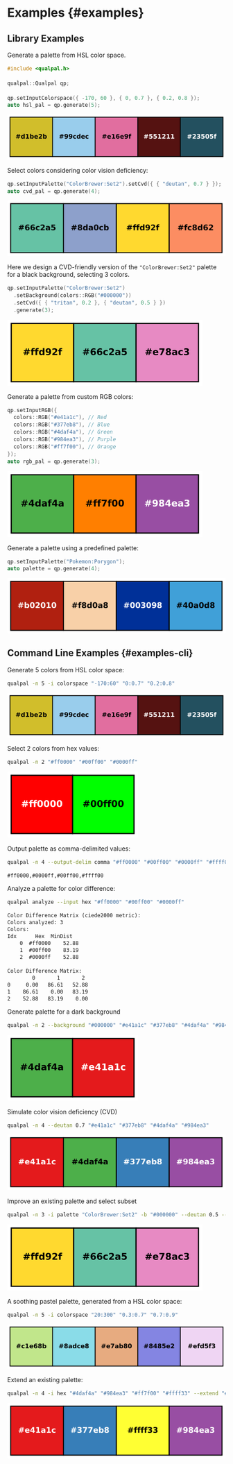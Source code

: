 # Examples {#examples}

## Library Examples

Generate a palette from HSL color space.

```cpp
#include <qualpal.h>

qualpal::Qualpal qp;

qp.setInputColorspace({ -170, 60 }, { 0, 0.7 }, { 0.2, 0.8 });
auto hsl_pal = qp.generate(5);
```

![Five colors from the HSL color space](images/examples/hsl_pal.svg)

Select colors considering color vision deficiency:

```cpp
qp.setInputPalette("ColorBrewer:Set2").setCvd({ { "deutan", 0.7 } });
auto cvd_pal = qp.generate(4);
```

![Four colors from ColorBrewer Set2 palette with deuteranomaly simulation](images/examples/brewer_set2_deutan.svg)

Here we design a CVD-friendly version of the `"ColorBrewer:Set2"` palette
for a black background, selecting 3 colors.

```cpp
qp.setInputPalette("ColorBrewer:Set2")
  .setBackground(colors::RGB("#000000"))
  .setCvd({ { "tritan", 0.2 }, { "deutan", 0.5 } })
  .generate(3);
```

![Three colors from ColorBrewer Set2 palette with tritanomaly and deuteranomaly simulation on black background](images/examples/lib_cvd.svg)

Generate a palette from custom RGB colors:

```cpp
qp.setInputRGB({
  colors::RGB("#e41a1c"), // Red
  colors::RGB("#377eb8"), // Blue
  colors::RGB("#4daf4a"), // Green
  colors::RGB("#984ea3"), // Purple
  colors::RGB("#ff7f00"), // Orange
});
auto rgb_pal = qp.generate(3);
```

![Three colors from given RGB input](images/examples/lib_hex.svg)

Generate a palette using a predefined palette:

```cpp
qp.setInputPalette("Pokemon:Porygon");
auto palette = qp.generate(4);
```

![Four colors from the Pokemon Porygon palette](images/examples/lib_porygon.svg)

## Command Line Examples {#examples-cli}

Generate 5 colors from HSL color space:

```bash
qualpal -n 5 -i colorspace "-170:60" "0:0.7" "0.2:0.8"
```

![Five colors from the HSL color space](images/examples/hsl_pal.svg)

Select 2 colors from hex values:

```bash
qualpal -n 2 "#ff0000" "#00ff00" "#0000ff"
```

![Two colors from hex RGB input](images/examples/hex_pal.svg)

Output palette as comma-delimited values:

```bash
qualpal -n 4 --output-delim comma "#ff0000" "#00ff00" "#0000ff" "#ffff00"
```

```
#ff0000,#0000ff,#00ff00,#ffff00
```

Analyze a palette for color difference:

```bash
qualpal analyze --input hex "#ff0000" "#00ff00" "#0000ff"
```

    Color Difference Matrix (ciede2000 metric):
    Colors analyzed: 3
    Colors:
    Idx      Hex  MinDist
        0  #ff0000    52.88
        1  #00ff00    83.19
        2  #0000ff    52.88

    Color Difference Matrix:
            0       1       2
    0     0.00   86.61   52.88
    1    86.61    0.00   83.19
    2    52.88   83.19    0.00

Generate palette for a dark background

```bash
qualpal -n 2 --background "#000000" "#e41a1c" "#377eb8" "#4daf4a" "#984ea3"
```

![Two colors from given RGB input optimized for black background](images/examples/cli_bg_dark.svg)

Simulate color vision deficiency (CVD)

```bash
qualpal -n 4 --deutan 0.7 "#e41a1c" "#377eb8" "#4daf4a" "#984ea3"
```

![Four colors from given RGB input with deuteranomaly simulation](images/examples/cli_deutan.svg)

Improve an existing palette and select subset

```bash
qualpal -n 3 -i palette "ColorBrewer:Set2" -b "#000000" --deutan 0.5 --tritan 0.2
```

![Three colors from ColorBrewer Set2 palette with tritanomaly and deuteranomaly simulation on black background](images/examples/lib_cvd.svg)

A soothing pastel palette, generated from a HSL color space:

```bash
qualpal -n 5 -i colorspace "20:300" "0.3:0.7" "0.7:0.9"
```

![A palette of pastels](images/examples/lib_pastels.svg)

Extend an existing palette:

```bash
qualpal -n 4 -i hex "#4daf4a" "#984ea3" "#ff7f00" "#ffff33" --extend "#e41a1c" "#377eb8"
```

![A fixed palette of red and blue extended with four colors from given RGB input](images/examples/hex_extend.svg)
